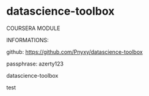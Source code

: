 # datascience-toolbox
COURSERA MODULE

INFORMATIONS:

github: https://github.com/Pnyxy/datascience-toolbox

passphrase: azerty123

datascience-toolbox

test